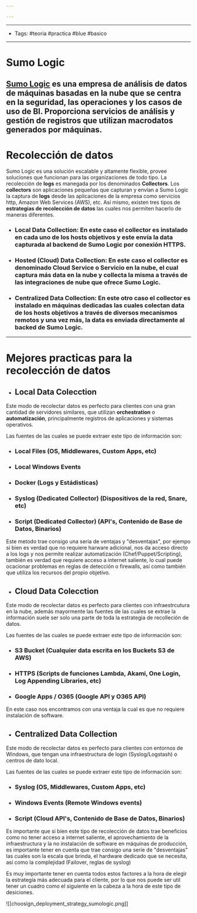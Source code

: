 ```yaml
---

---
```

---------------------
-  Tags: #teoria #practica #blue #basico
---------------------
# Sumo Logic
[Sumo Logic](https://www.sumologic.com/) es una empresa de análisis de datos de máquinas basadas en la nube que se centra en la seguridad, las operaciones y los casos de uso de BI. Proporciona servicios de análisis y gestión de registros que utilizan macrodatos generados por máquinas.
-----
# Recolección de datos
Sumo Logic es una solución escalable y altamente flexible, provee soluciones que funcionan para las organizaciones de todo tipo. La recolección de **logs** es manegada por los denominados **Collectors**.
Los **collectors** son aplicaciones pequeñas que capturan y envían a Sumo Logic la captura de **logs** desde las aplicaciones de la empresa como servicios http, Amazon Web Services (AWS), etc.
Así mismo, existen tres tipos de **estrategias de recolección de datos** las cuales nos permiten hacerlo de maneras diferentes.

- ### **Local Data Collection:** En este caso el **collector** es instalado en cada uno de los hosts objetivos y este envía la data capturada al backend de Sumo Logic por conexión HTTPS.

- ### **Hosted (Cloud) Data Collection:** En este caso el **collector** es denominado **Cloud Service** o Servicio en la nube, el cual captura más data en la nube y collecta la misma a través de las integraciones de nube que ofrece Sumo Logic.

- ### **Centralized Data Collection:** En este otro caso el **collector** es instalado en máquinas dedicadas las cuales colectan data de los hosts objetivos a través de diversos mecanismos remotos y una vez más, la data es enviada directamente al backed de Sumo Logic.
-----
# Mejores practicas para la recolección de datos

- ## Local Data Colecction 
Este modo de recolectar datos es perfecto para clientes con una gran cantidad de servidores similares, que utilizan **orchestration** o **automatización**, principalmente registros de aplicaciones y sistemas operativos.

Las fuentes de las cuales se puede extraer este tipo de información son:

- ### **Local Files** (OS, Middlewares, Custom Apps, etc)
- ### **Local Windows Events**
- ### **Docker** (Logs y Estádisticas)
- ### **Syslog (Dedicated Collector)** (Dispositivos de la red, Snare, etc)
- ### **Script (Dedicated Collector)** (API's, Contenido de Base de Datos, Binarios)

Este metodo trae consigo una seria de ventajas y "desventajas", por ejempo si bien es verdad que no requiere harware adicional, nos da acceso directo a los logs y nos permite realizar automatización (Chef/Puppet/Scripting), también es verdad que requiere acceso a internet saliente, lo cual puede ocacionar problemas en reglas de detección o firewalls, así como también que utiliza los recursos del propio objetivo.

- ## Cloud Data Colecction
Este modo de recolectar datos es perfecto para clientes con infraestrcutura en la nube, además mayormente las fuentes de las cuales se extrae la información suele ser solo una parte de toda la estrategia de recolleción de datos.

Las fuentes de las cuales se puede extraer este tipo de información son:

- ### **S3 Bucket** (Cualquier data escrita en los Buckets S3 de AWS)
- ### **HTTPS** (Scripts de funciones Lambda, Akami, One Login, Log Appending Libraries, etc)
- ### **Google Apps / O365** (Google API y O365 API)
En este caso nos encontramos con una ventaja la cual es que no requiere instalación de software.

- ## Centralized Data Collection
Este modo de recolectar datos es perfecto para clientes con entornos de Windows, que tengan una infraestructura de login (Syslog/Logstash) o centros de dato local.

Las fuentes de las cuales se puede extraer este tipo de información son:

- ### **Syslog** (OS, Middlewares, Custom Apps, etc)
- ### **Windows Events** (Remote Windows events)
- ### **Script** (Cloud API's, Contenido de Base de Datos, Binarios)
Es importante que si bien este tipo de recolección de datos trae beneficios como no tener acceso a internet saliente, el aprovechamiento de la infraestructura y la no instalación de software en máquinas de producción, es importante tener en cuenta que trae consigo una seríe de "desventajas" las cuales son la escala que brinda, el hardware dedicado que se necesita, así como la complejidad (Failover, reglas de syslog)

Es muy importante tener en cuenta todos estos factores a la hora de elegir la estrategía más adecuada para el cliente, por lo que nos puede ser util tener un cuadro como el siguiente en la cabeza a la hora de este tipo de desiciones.

![[choosign_deployment_strategy_sumologic.png]]